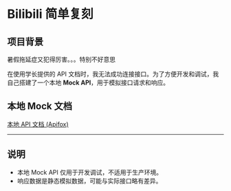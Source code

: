 # Bilibili 简单复刻

## 项目背景
暑假拖延症又犯得厉害。。。特别不好意思 

在使用学长提供的 API 文档时，我无法成功连接接口。为了方便开发和调试，我自己搭建了一个本地 **Mock API**，用于模拟接口请求和响应。

## 本地 Mock 文档

[本地 API 文档 (Apifox)](https://s.apifox.cn/b3f2e96f-72b9-4b0f-8ac8-ad98c6d6d191)

---

## 说明
- 本地 Mock API 仅用于开发调试，不适用于生产环境。
- 响应数据是静态模拟数据，可能与实际接口略有差异。

